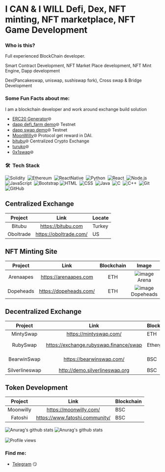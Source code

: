 <!--
**top1st/top1st** is a ✨ _special_ ✨ repository because its `README.md` (this file) appears on your GitHub profile. -->


# I CAN & I WILL Defi, Dex, NFT minting, NFT marketplace, NFT Game Development

### Who is this?

Full experienced BlockChain developer.

Smart Contract Development, NFT Market Place development, NFT Mint Engine, Dapp development

Dex(Pancakeswap, uniswap, sushiswap fork), Cross swap & Bridge Development

### Some Fun Facts about me:

I am a blockchain developer and work around exchange build solution

- [ERC20 Generator](https://top1st.github.io/erc20-generator)🌐
- [dapp defi_farm demo](https://topdev102.github.io/)🌐 Testnet
- [dapp swap demo](https://topswap.github.io/)🌐 Testnet
- [MoonWilly](https://moonwilly.com/)🌐 Protocol get reward in DAI.
- [bitubu](https://bitubu.com)🌐 Centralized Crypto Exchange
- [turuko](https://www.turuko.com/)🌐
- [0x1swap](https://0x1.finance/)🌐

### 🛠 &nbsp;Tech Stack
![Solidity](https://img.shields.io/badge/-Solidity-05122A?style=flat&logo=solidity)&nbsp;
![Ethereum](https://img.shields.io/badge/-Ethereum-05122A?style=flat&logo=ethereum)&nbsp;
![ReactNative](https://img.shields.io/badge/-React_Native-05122A?style=flat&logo=react)&nbsp;
![Python](https://img.shields.io/badge/-Python-05122A?style=flat&logo=python)&nbsp;
![React](https://img.shields.io/badge/-React-05122A?style=flat&logo=react)&nbsp;
![Node.js](https://img.shields.io/badge/-Node.js-05122A?style=flat&logo=node.js)&nbsp;
![JavaScript](https://img.shields.io/badge/-JavaScript-05122A?style=flat&logo=javascript)&nbsp;
![Bootstrap](https://img.shields.io/badge/-Bootstrap-05122A?style=flat&logo=bootstrap&logoColor=563D7C)
![HTML](https://img.shields.io/badge/-HTML-05122A?style=flat&logo=HTML5)&nbsp;
![CSS](https://img.shields.io/badge/-CSS-05122A?style=flat&logo=CSS3&logoColor=1572B6)&nbsp;
![Java](https://img.shields.io/badge/-Java-05122A?style=flat&logo=Java&logoColor=FFA518)&nbsp;
![C](https://img.shields.io/badge/-C-05122A?style=flat&logo=C&logoColor=A8B9CC)&nbsp;
![C++](https://img.shields.io/badge/-C++-05122A?style=flat&logo=C%2B%2B&logoColor=00599C)&nbsp;
![Git](https://img.shields.io/badge/-Git-05122A?style=flat&logo=git)&nbsp;
![GitHub](https://img.shields.io/badge/-GitHub-05122A?style=flat&logo=github)&nbsp;
<br />

## Centralized Exchange
Project | Link | Locate
:-------------:|:-----------:|:----------|
Bitubu | https://bitubu.com | Turkey |
Oboltrade | https://oboltrade.com/ | US |

## NFT Minting Site
Project | Link | Blockchain | Image
:---:|:---:| :---:| :---:|
Arenaapes | https://arenaapes.com | ETH | ![image](https://user-images.githubusercontent.com/23559697/154282461-61b3778b-96c4-461e-9c7f-75a9139e4a53.png) <br> Arena
Dopeheads | https://dopeheads.com/ | ETH | ![image](https://user-images.githubusercontent.com/23559697/158931918-94cf7cc1-2899-471c-b677-ca12dae0e93a.png) <br> Dopeheads



## Decentralized Exchange
Project | Link | Blockchain | Image
:-------------:|:-----------:|:----------|:-------------------------:
MintySwap | https://mintyswap.com/ | ETH | ![image](https://user-images.githubusercontent.com/23559697/152624036-109b9adf-40ab-4623-b440-34f29a16d2cf.png) |
RubySwap | https://exchange.rubyswap.finance/swap | Ethergem | ![Screenshot_3](https://user-images.githubusercontent.com/23559697/152623912-c6d6389c-c64a-41d1-90c9-acb3edca378f.png) |
BearwinSwap | https://bearwinswap.com/ | BSC |![Screenshot_2](https://user-images.githubusercontent.com/23559697/152623733-7962a832-462c-4239-a5f4-53b0e1a53f49.png) |
Silverlineswap | http://demo.silverlineswap.org | BSC | ![image](https://user-images.githubusercontent.com/23559697/153787137-a81cea1f-cb94-47d2-9ec3-7acc6dd1fb27.png) |

## Token Development
Project | Link | Blockchain
:-------------:|:-----------:|:----------|
Moonwilly | https://moonwilly.com/ | BSC
Fatoshi | https://www.fatoshi.community/ | BSC


<!----[Anurag's github stats](https://github-readme-stats.vercel.app/api?username=top1st&show_icons=true&theme=radical)-->
 
 ![Anurag's github stats](https://github-readme-stats.vercel.app/api?username=top1st&show_icons=true&theme=radical) 
 ![Anurag's github stats](https://github-readme-stats.vercel.app/api/top-langs/?username=top1st&show_icons=true&theme=radical&langs_count=14&layout=compact&hide=html,php,css,typescript,javascript) 
 <br/> <br/>
  ![Profile views](https://gpvc.arturio.dev/top1st)  

### Find me:

- [Telegram](https://t.me/NFTisFun) :smirk:

<!--
**top1st/top1st** is a ✨ _special_ ✨ repository because its `README.md` (this file) appears on your GitHub profile.

Here are some ideas to get you started:

- 🔭 I’m currently working on ...
- 🌱 I’m currently learning ...
- 👯 I’m looking to collaborate on ...
- 🤔 I’m looking for help with ...
- 💬 Ask me about ...
- 📫 How to reach me: ...
- 😄 Pronouns: ...
- ⚡ Fun fact: ...
-->
